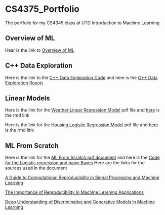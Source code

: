 # CS4375_Portfolio
The portfolio for my CS4345 class at UTD Introduction to Machine Learning

## Overview of ML
Hear is the link to [Overview of ML](Overview_of_ML.pdf) 

## C++ Data Exploration
Here is the link to the [C++ Data Exploration Code](C++_Data_Exploration.cpp) and here is the [C++ Data Exploration Report](C++_Data_Exploration.pdf)

## Linear Models
Here is the link for the [Weather Linear Regression Model](LinearRegression.pdf) pdf file and [here](Regression.Rmd) is the rmd link

Here is the link for the [Housing Logistic Regression Model](Classification.pdf) pdf file and [here](Classification.Rmd) is the rmd link

## ML From Scratch
Here is the link for the [ML From Scratch pdf document](ML_from_scratch.pdf) and here is the [Code for the Logistic regression and naive Bayes](ML_From_Scratch.cpp)
Here are the links for the sources used in the document

[A Guide to Computational Reproducibility in Signal Processing and Machine Learning](https://arxiv.org/abs/2108.12383)

[The Importance of Reproducibility in Machine Learning Applications](https://www.decisivedge.com/blog/the-importance-of-reproducibility-in-machine-learning-applications/#:~:text=Reproducibility%20with%20respect%20to%20machine,reporting%2C%20data%20analysis%20and%20interpretation)

[Deep Understanding of Discriminative and Generative Models in Machine Learning](https://www.analyticsvidhya.com/blog/2021/07/deep-understanding-of-discriminative-and-generative-models-in-machine-learning/#:~:text=Discriminative%20models%20draw%20boundaries%20in,the%20labels%20of%20the%20data)
